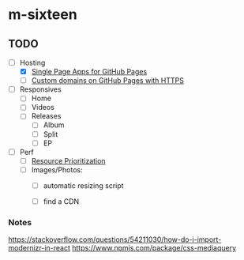 # m-sixteen

## TODO

- [ ] Hosting
  - [x] [Single Page Apps for GitHub Pages](https://github.com/rafrex/spa-github-pages)
  - [ ] [Custom domains on GitHub Pages with HTTPS](https://github.blog/2018-05-01-github-pages-custom-domains-https/)
- [ ] Responsives
  - [ ] Home
  - [ ] Videos
  - [ ] Releases
    - [ ] Album
    - [ ] Split
    - [ ] EP
- [ ] Perf
  - [ ] [Resource Prioritization](https://developers.google.com/web/fundamentals/performance/resource-prioritization)
  - [ ] Images/Photos:
    - [ ] automatic resizing script
    - [ ] find a CDN


### Notes

https://stackoverflow.com/questions/54211030/how-do-i-import-modernizr-in-react
https://www.npmjs.com/package/css-mediaquery
